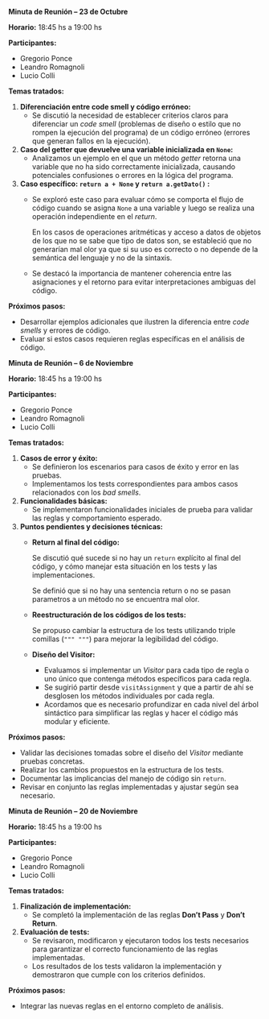 **Minuta de Reunión – 23 de Octubre**

**Horario:** 18:45 hs a 19:00 hs

**Participantes:**

- Gregorio Ponce
- Leandro Romagnoli
- Lucio Colli

**Temas tratados:**

1. **Diferenciación entre code smell y código erróneo:**
    - Se discutió la necesidad de establecer criterios claros para diferenciar un *code smell* (problemas de diseño o estilo que no rompen la ejecución del programa) de un código erróneo (errores que generan fallos en la ejecución).
2. **Caso del getter que devuelve una variable inicializada en `None`:**
    - Analizamos un ejemplo en el que un método *getter* retorna una variable que no ha sido correctamente inicializada, causando potenciales confusiones o errores en la lógica del programa.
3. **Caso específico: `return a + None` y `return a.getDato()` :**
    - Se exploró este caso para evaluar cómo se comporta el flujo de código cuando se asigna `None` a una variable y luego se realiza una operación independiente en el *return*.

      En los casos de operaciones aritméticas y acceso a datos de objetos de los que no se sabe que tipo de datos son, se estableció que no generarían mal olor ya que si su uso es correcto o no depende de la semántica del lenguaje y no de la sintaxis.

    - Se destacó la importancia de mantener coherencia entre las asignaciones y el retorno para evitar interpretaciones ambiguas del código.

**Próximos pasos:**

- Desarrollar ejemplos adicionales que ilustren la diferencia entre *code smells* y errores de código.
- Evaluar si estos casos requieren reglas específicas en el análisis de código.

**Minuta de Reunión – 6 de Noviembre**

**Horario:** 18:45 hs a 19:00 hs

**Participantes:**

- Gregorio Ponce
- Leandro Romagnoli
- Lucio Colli

**Temas tratados:**

1. **Casos de error y éxito:**
    - Se definieron los escenarios para casos de éxito y error en las pruebas.
    - Implementamos los tests correspondientes para ambos casos relacionados con los *bad smells*.
2. **Funcionalidades básicas:**
    - Se implementaron funcionalidades iniciales de prueba para validar las reglas y comportamiento esperado.
3. **Puntos pendientes y decisiones técnicas:**
    - **Return al final del código:**

      Se discutió qué sucede si no hay un `return` explícito al final del código, y cómo manejar esta situación en los tests y las implementaciones.

      Se definió que si no hay una sentencia return o no se pasan parametros a un método no se encuentra mal olor.

    - **Reestructuración de los códigos de los tests:**

      Se propuso cambiar la estructura de los tests utilizando triple comillas (`""" """`) para mejorar la legibilidad del código.

    - **Diseño del Visitor:**
        - Evaluamos si implementar un *Visitor* para cada tipo de regla o uno único que contenga métodos específicos para cada regla.
        - Se sugirió partir desde `visitAssignment` y que a partir de ahí se desglosen los métodos individuales por cada regla.
        - Acordamos que es necesario profundizar en cada nivel del árbol sintáctico para simplificar las reglas y hacer el código más modular y eficiente.

**Próximos pasos:**

- Validar las decisiones tomadas sobre el diseño del *Visitor* mediante pruebas concretas.
- Realizar los cambios propuestos en la estructura de los tests.
- Documentar las implicancias del manejo de código sin `return`.
- Revisar en conjunto las reglas implementadas y ajustar según sea necesario.

**Minuta de Reunión – 20 de Noviembre**

**Horario:** 18:45 hs a 19:00 hs

**Participantes:**

- Gregorio Ponce
- Leandro Romagnoli
- Lucio Colli

**Temas tratados:**

1. **Finalización de implementación:**
    - Se completó la implementación de las reglas **Don’t Pass** y **Don’t Return**.
2. **Evaluación de tests:**
    - Se revisaron, modificaron y ejecutaron todos los tests necesarios para garantizar el correcto funcionamiento de las reglas implementadas.
    - Los resultados de los tests validaron la implementación y demostraron que cumple con los criterios definidos.

**Próximos pasos:**

- Integrar las nuevas reglas en el entorno completo de análisis.